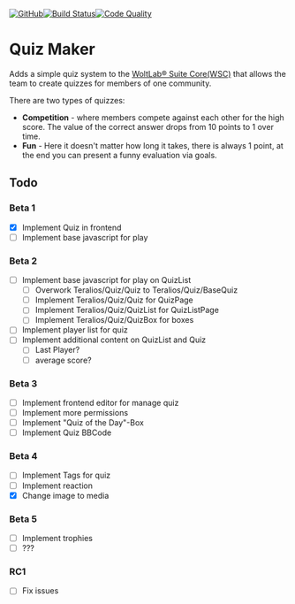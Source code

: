 [![GitHub](https://img.shields.io/github/license/Teralios/QuizMaker?style=flat-square)](https://www.gnu.org/licenses/gpl-3.0.txt)[![Build Status](https://img.shields.io/travis/Teralios/QuizMaker.svg?style=flat-square)](https://travis-ci.org/Teralios/QuizMaker)[![Code Quality](https://img.shields.io/scrutinizer/g/Teralios/QuizMaker.svg?style=flat-square)](https://scrutinizer-ci.com/g/Teralios/QuizMaker/)
# Quiz Maker
Adds a simple quiz system to the [WoltLab® Suite Core(WSC)](https://www.woltlab.com/features/) that allows the team to create quizzes for members of one community.

There are two types of quizzes:
  * __Competition__ - where members compete against each other for the high score. The value of the correct answer drops from 10 points to 1 over time.
  * __Fun__ - Here it doesn't matter how long it takes, there is always 1 point, at the end you can present a funny evaluation via goals.

## Todo
### Beta 1
  - [x] Implement Quiz in frontend
  - [ ] Implement base javascript for play

### Beta 2
  - [ ] Implement base javascript for play on QuizList
    - [ ] Overwork Teralios/Quiz/Quiz to Teralios/Quiz/BaseQuiz
    - [ ] Implement Teralios/Quiz/Quiz for QuizPage
    - [ ] Implement Teralios/Quiz/QuizList for QuizListPage
    - [ ] Implement Teralios/Quiz/QuizBox for boxes
  - [ ] Implement player list for quiz
  - [ ] Implement additional content on QuizList and Quiz
    - [ ] Last Player?
    - [ ] average score?

### Beta 3
  - [ ] Implement frontend editor for manage quiz
  - [ ] Implement more permissions
  - [ ] Implement "Quiz of the Day"-Box
  - [ ] Implement Quiz BBCode

### Beta 4
  - [ ] Implement Tags for quiz
  - [ ] Implement reaction
  - [x] Change image to media

### Beta 5
  - [ ] Implement trophies
  - [ ] ???
 
### RC1
  - [ ] Fix issues